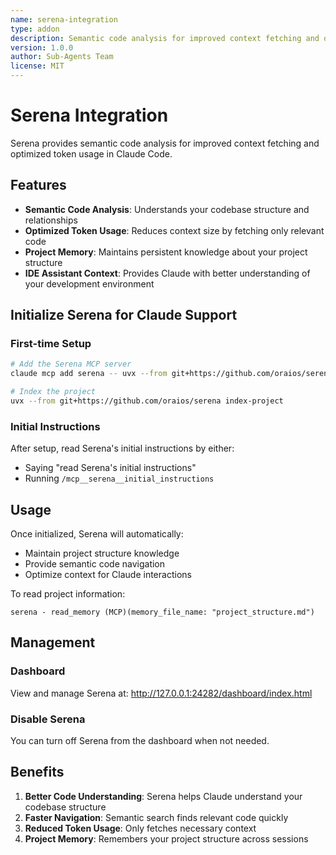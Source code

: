 ```yaml
---
name: serena-integration
type: addon
description: Semantic code analysis for improved context fetching and optimized token usage
version: 1.0.0
author: Sub-Agents Team
license: MIT
---
```


# Serena Integration

Serena provides semantic code analysis for improved context fetching and optimized token usage in Claude Code.

## Features

- **Semantic Code Analysis**: Understands your codebase structure and relationships
- **Optimized Token Usage**: Reduces context size by fetching only relevant code
- **Project Memory**: Maintains persistent knowledge about your project structure
- **IDE Assistant Context**: Provides Claude with better understanding of your development environment

## Initialize Serena for Claude Support

### First-time Setup

```bash
# Add the Serena MCP server
claude mcp add serena -- uvx --from git+https://github.com/oraios/serena serena-mcp-server --context ide-assistant --project $(pwd)

# Index the project
uvx --from git+https://github.com/oraios/serena index-project
```

### Initial Instructions

After setup, read Serena's initial instructions by either:
- Saying "read Serena's initial instructions"
- Running `/mcp__serena__initial_instructions`

## Usage

Once initialized, Serena will automatically:
- Maintain project structure knowledge
- Provide semantic code navigation
- Optimize context for Claude interactions

To read project information:
```
serena - read_memory (MCP)(memory_file_name: "project_structure.md")
```

## Management

### Dashboard
View and manage Serena at: http://127.0.0.1:24282/dashboard/index.html

### Disable Serena
You can turn off Serena from the dashboard when not needed.

## Benefits

1. **Better Code Understanding**: Serena helps Claude understand your codebase structure
2. **Faster Navigation**: Semantic search finds relevant code quickly
3. **Reduced Token Usage**: Only fetches necessary context
4. **Project Memory**: Remembers your project structure across sessions